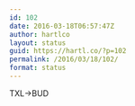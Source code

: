```yaml
---
id: 102
date: 2016-03-18T06:57:47Z
author: hartlco
layout: status
guid: https://hartl.co/?p=102
permalink: /2016/03/18/102/
format: status
---
```

TXL->BUD